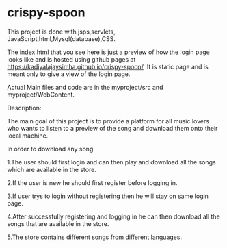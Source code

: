# crispy-spoon

This project is done with jsps,servlets, JavaScript,html,Mysql(database),CSS.

The index.html that you see here is just a preview of how the login page looks like and is 
hosted using github pages at https://kadiyalajaysimha.github.io/crispy-spoon/ .It is static page
and is meant only to give a view of the login page.

Actual Main files and code are in the myproject/src and myproject/WebContent.

Description:

The main goal of this project is to provide a platform for all music lovers who wants to listen to a preview
of the song and download them onto their local machine.

In order to download any song

1.The user should first login and can then play and download all the songs which are available in the store.

2.If the user is new he should first register before logging in.

3.If user trys to login without registering then he will stay on same login page.

4.After successfully registering and logging in he can then download all the songs that are available in the store.

5.The store contains different songs from different languages.
